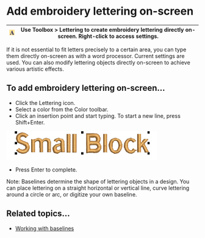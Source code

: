 # Add embroidery lettering on-screen

| ![Lettering.png](assets/Lettering.png) | Use Toolbox > Lettering to create embroidery lettering directly on-screen. Right-click to access settings. |
| -------------------------------------- | ---------------------------------------------------------------------------------------------------------- |

If it is not essential to fit letters precisely to a certain area, you can type them directly on-screen as with a word processor. Current settings are used. You can also modify lettering objects directly on-screen to achieve various artistic effects.

## To add embroidery lettering on-screen...

- Click the Lettering icon.
- Select a color from the Color toolbar.
- Click an insertion point and start typing. To start a new line, press Shift+Enter.

![CreateLettering1.png](assets/CreateLettering1.png)

- Press Enter to complete.

Note: Baselines determine the shape of lettering objects in a design. You can place lettering on a straight horizontal or vertical line, curve lettering around a circle or arc, or digitize your own baseline.

## Related topics...

- [Working with baselines](Working_with_baselines)
